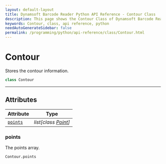 ```yaml
---
layout: default-layout
title: Dynamsoft Barcode Reader Python API Reference - Contour Class
description: This page shows the Contour Class of Dynamsoft Barcode Reader for Python SDK.
keywords: Contour, class, api reference, python
needAutoGenerateSidebar: false
permalink: /programming/python/api-reference/class/Contour.html
---
```



# Contour
Stores the contour information.

```python
class Contour
```  

---

## Attributes
  
| Attribute | Type |
|---------- | ---- |
| [`points`](#points) | *list[class [Point](#point.md)]* |
 
  
### points
The points array.

```python
Contour.points
```  
